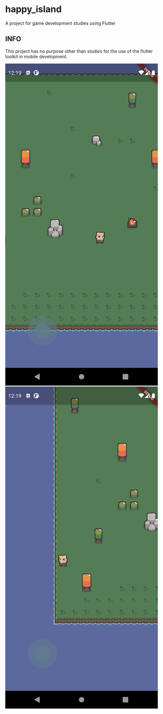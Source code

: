 # happy_island

A project for game development studies using Flutter

## INFO

This project has no purpose other than studies for the use of the flutter toolkit in mobile development.

![Alt text](assets/images/screenshots/Screenshot_1655090350.png?raw=true)
![Alt text](assets/images/screenshots/Screenshot_1655090400.png?raw=true)

